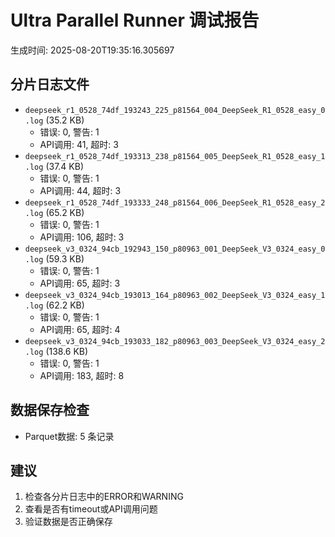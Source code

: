 # Ultra Parallel Runner 调试报告

生成时间: 2025-08-20T19:35:16.305697

## 分片日志文件

- `deepseek_r1_0528_74df_193243_225_p81564_004_DeepSeek_R1_0528_easy_0.log` (35.2 KB)
  - 错误: 0, 警告: 1
  - API调用: 41, 超时: 3
- `deepseek_r1_0528_74df_193313_238_p81564_005_DeepSeek_R1_0528_easy_1.log` (37.4 KB)
  - 错误: 0, 警告: 1
  - API调用: 44, 超时: 3
- `deepseek_r1_0528_74df_193333_248_p81564_006_DeepSeek_R1_0528_easy_2.log` (65.2 KB)
  - 错误: 0, 警告: 1
  - API调用: 106, 超时: 3
- `deepseek_v3_0324_94cb_192943_150_p80963_001_DeepSeek_V3_0324_easy_0.log` (59.3 KB)
  - 错误: 0, 警告: 1
  - API调用: 65, 超时: 3
- `deepseek_v3_0324_94cb_193013_164_p80963_002_DeepSeek_V3_0324_easy_1.log` (62.2 KB)
  - 错误: 0, 警告: 1
  - API调用: 65, 超时: 4
- `deepseek_v3_0324_94cb_193033_182_p80963_003_DeepSeek_V3_0324_easy_2.log` (138.6 KB)
  - 错误: 0, 警告: 1
  - API调用: 183, 超时: 8

## 数据保存检查

- Parquet数据: 5 条记录

## 建议

1. 检查各分片日志中的ERROR和WARNING
2. 查看是否有timeout或API调用问题
3. 验证数据是否正确保存
